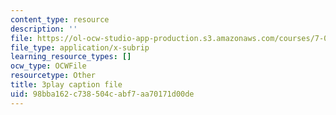 ```yaml
---
content_type: resource
description: ''
file: https://ol-ocw-studio-app-production.s3.amazonaws.com/courses/7-01sc-fundamentals-of-biology-fall-2011/98bba162c738504cabf7aa70171d00de_htYyCEdc8B4.vtt
file_type: application/x-subrip
learning_resource_types: []
ocw_type: OCWFile
resourcetype: Other
title: 3play caption file
uid: 98bba162-c738-504c-abf7-aa70171d00de
---
```

